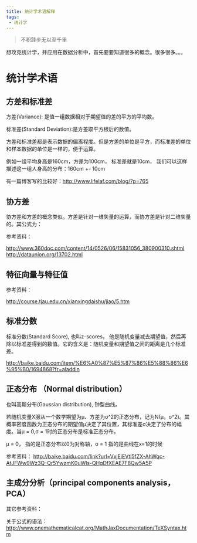 ```yaml
---
title: 统计学术语解释
tags:
 - 统计学
---
```

> 不积跬步无以至千里

想攻克统计学，并应用在数据分析中，首先要要知道很多的概念。很多很多。。。

# 统计学术语

## 方差和标准差

方差(Variance): 是值一组数据相对于期望值的差的平方的平均数。

标准差(Standard Deviation):是方差取平方根后的数值。

方差和标准差都是表示数据的偏离程度。但是方差的单位是平方，而标准差的单位和样本数据的单位是一样的，便于运算。

例如一组平均身高是160cm，方差为100cm， 标准差就是10cm， 我们可以这样描述这一组人身高的分布：160cm +- 10cm

有一篇博客写的比较好：http://www.lifelaf.com/blog/?p=765

## 协方差

协方差和方差的概念类似。方差是针对一维矢量的运算，而协方差是针对二维矢量的。其公式为：


参考资料：

http://www.360doc.com/content/14/0526/06/15831056_380900310.shtml
http://dataunion.org/13702.html

## 特征向量与特征值

参考资料：

http://course.tjau.edu.cn/xianxingdaishu/jiao/5.htm

## 标准分数

标准分数(Standard Score), 也叫z-scores， 他是随机变量减去期望值，然后再除以标准差得到的数值。它的含义是：随机变量和期望值之间的距离是几个标准差。

http://baike.baidu.com/item/%E6%A0%87%E5%87%86%E5%88%86%E6%95%B0/1694868?fr=aladdin

## 正态分布 （Normal distribution）

也叫高斯分布(Gaussian distribution),  钟型曲线。

若随机变量X服从一个数学期望为μ、方差为σ^2的正态分布，记为N(μ，σ^2)。其概率密度函数为正态分布的期望值μ决定了其位置，其标准差σ决定了分布的幅度。当μ = 0,σ = 1时的正态分布是标准正态分布。

μ = 0， 指的是正态分布以0为对称轴，σ = 1 指的是曲线在x=1的时候

参考资料：
http://baike.baidu.com/link?url=VxjEiEVtl5fZX-AhWqc-AtJFWw9Wz3Q-Qr5YwzmK0uWls-QHgDfXEAE7F8Qw5A5P

## 主成分分析（principal components analysis，PCA）







其它参考资料：

关于公式的语法：http://www.onemathematicalcat.org/MathJaxDocumentation/TeXSyntax.htm